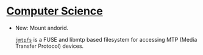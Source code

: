 # [Computer Science](jmtpfs.md)

* New: Mount andorid.

    [`jmtpfs`](https://github.com/kiorky/jmtpfs) is a FUSE and libmtp based
    filesystem for accessing MTP (Media Transfer Protocol) devices.